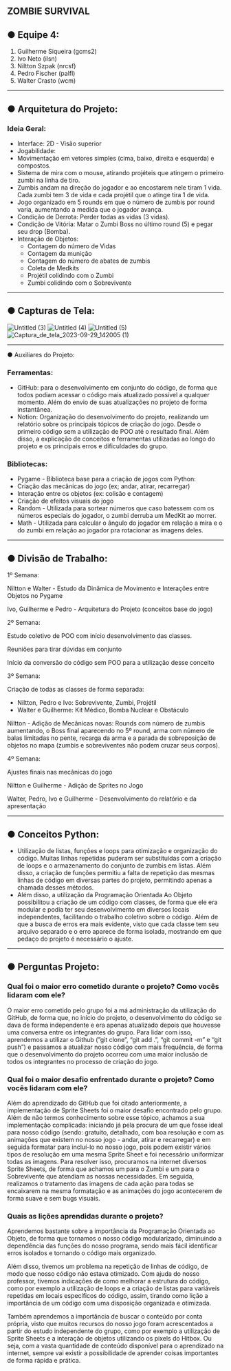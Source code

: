 ## ZOMBIE SURVIVAL

## ● Equipe 4:

1. Guilherme Siqueira (gcms2)
2. Ivo Neto (ilsn)
3. Niltton Szpak (nrcsf)
4. Pedro Fischer (palfl)
5. Walter Crasto (wcm)

---

## ● Arquitetura do Projeto:

### Ideia Geral:

- Interface: 2D - Visão superior
- Jogabilidade:
- Movimentação em vetores simples (cima, baixo, direita e esquerda) e compostos.
- Sistema de mira com o mouse, atirando projéteis que atingem o primeiro zumbi na linha de tiro.
- Zumbis andam na direção do jogador e ao encostarem nele tiram 1 vida. Cada zumbi tem 3 de vida e cada projétil que o atinge tira 1 de vida.
- Jogo organizado em 5 rounds em que o número de zumbis por round varia, aumentando a medida que o jogador avança.
- Condição de Derrota: Perder todas as vidas (3 vidas).
- Condição de Vitória: Matar o Zumbi Boss no último round (5) e pegar seu drop (Bomba).
- Interação de Objetos:
    - Contagem do número de Vidas
    - Contagem da munição
    - Contagem do número de abates de zumbis
    - Coleta de Medkits
    - Projétil colidindo com o Zumbi
    - Zumbi colidindo com o Sobrevivente

---

## ● Capturas de Tela:

![Untitled (3)](https://github.com/MemeSiqueira/ProjetoIP/assets/136330816/a2d9ccbb-2e4a-48dd-9e12-ab3df912db91)
![Untitled (4)](https://github.com/MemeSiqueira/ProjetoIP/assets/136330816/3b5db616-e8e8-4a02-94a4-082623c42884)
![Untitled (5)](https://github.com/MemeSiqueira/ProjetoIP/assets/136330816/76b41cb0-08a0-4629-8e1c-1195b3d700b3)
![Captura_de_tela_2023-09-29_142005 (1)](https://github.com/MemeSiqueira/ProjetoIP/assets/136330816/e13c045b-5937-4f11-bf49-47cb10ff7bcf)


---

● Auxiliares do Projeto:

### Ferramentas:

- GitHub: para o desenvolvimento em conjunto do código, de forma que todos podiam acessar o código mais atualizado possível a qualquer momento. Além do envio de suas atualizações no projeto de forma instantânea.
- Notion: Organização do desenvolvimento do projeto, realizando um relatório sobre os principais tópicos de criação do jogo. Desde o primeiro código sem a utilização de POO até o resultado final. Além disso, a explicação de conceitos e ferramentas utilizadas ao longo do projeto e os principais erros e dificuldades do grupo.

### Bibliotecas:

- Pygame - Biblioteca base para a criação de jogos com Python:
- Criação das mecânicas do jogo (ex; andar, atirar, recarregar)
- Interação entre os objetos (ex: colisão e contagem)
- Criação de efeitos visuais do jogo
- Random - Utilizada para sortear números que caso batessem com os números especiais do jogador, o zumbi derruba um MedKit ao morrer.
- Math - Utilizada para calcular o ângulo do jogador em relação a mira e o do zumbi em relação ao jogador pra rotacionar as imagens deles.

---

## ● Divisão de Trabalho:

1º Semana:

Niltton e Walter - Estudo da Dinâmica de Movimento e Interações entre Objetos no Pygame

Ivo, Guilherme e Pedro - Arquitetura do Projeto (conceitos base do jogo)

2º Semana:

Estudo coletivo de POO com início desenvolvimento das classes.

Reuniões para tirar dúvidas em conjunto

Início da conversão do código sem POO para a utilização desse conceito

3º Semana:

Criação de todas as classes de forma separada:

- Niltton, Pedro e Ivo: Sobrevivente, Zumbi, Projétil
- Walter e Guilherme: Kit Médico, Bomba Nuclear e Obstáculo

Niltton - Adição de Mecânicas novas: Rounds com número de zumbis aumentando, o Boss final aparecendo no 5º round, arma com número de balas limitadas no pente, recarga da arma e a parada de sobreposição de objetos no mapa (zumbis e sobreviventes não podem cruzar seus corpos). 

4º Semana:

Ajustes finais nas mecânicas do jogo

Niltton e Guilherme - Adição de Sprites no Jogo

Walter, Pedro, Ivo e Guilherme - Desenvolvimento do relatório e da apresentação

---

## ● Conceitos Python:

- Utilização de listas, funções e loops para otimização e organização do código. Muitas linhas repetidas puderam ser substituídas com a criação de loops e o armazenamento do conjunto de zumbis em listas. Além disso, a criação de funções permitiu a falta de repetição das mesmas linhas de código em diversas partes do projeto, permitindo apenas a chamada desses métodos.
- Além disso, a utilização da Programação Orientada Ao Objeto possibilitou a criação de um código com classes, de forma que ele era modular e podia ter seu desenvolvimento em diversos locais independentes, facilitando o trabalho coletivo sobre o código. Além de que a busca de erros era mais evidente, visto que cada classe tem seu arquivo separado e o erro aparece de forma isolada, mostrando em que pedaço do projeto é necessário o ajuste.

---

## ● Perguntas Projeto:

### Qual foi o maior erro cometido durante o projeto? Como vocês lidaram com ele?

O maior erro cometido pelo grupo foi a má administração da utilização do GitHub, de forma que, no início do projeto, o desenvolvimento do código se dava de forma independente e era apenas atualizado depois que houvesse uma conversa entre os integrantes do grupo. Para lidar com isso, aprendemos a utilizar o Github (”git clone”, “git add .”, “git commit -m” e “git push”) e passamos a atualizar nosso código com mais frequência, de forma que o desenvolvimento do projeto ocorreu com uma maior inclusão de todos os integrantes no processo de criação do jogo.

### Qual foi o maior desafio enfrentado durante o projeto? Como vocês lidaram com ele?

Além do aprendizado do GitHub que foi citado anteriormente, a implementação de Sprite Sheets foi o maior desafio encontrado pelo grupo. Além de não termos conhecimento sobre esse tópico, achamos a sua implementação complicada: iniciando já pela procura de um que fosse ideal para nosso código (sendo: gratuito, detalhado, com boa resolução e com as animações que existem no nosso jogo - andar, atirar e recarregar) e em seguida formatar para incluí-lo no nosso jogo, pois podem existir vários tipos de resolução em uma mesma Sprite Sheet e foi necessário uniformizar todas as imagens. Para resolver isso, procuramos na internet diversos Sprite Sheets, de forma que achamos um para o Zumbi e um para o Sobrevivente que atendiam as nossas necessidades. Em seguida, realizamos o tratamento das imagens de cada ação para todas se encaixarem na mesma formatação e as animações do jogo acontecerem de forma suave e sem bugs visuais.

### Quais as lições aprendidas durante o projeto?

Aprendemos bastante sobre a importância da Programação Orientada ao Objeto, de forma que tornamos o nosso código modularizado, diminuindo a dependência das funções do nosso programa, sendo mais fácil identificar erros isolados e tornando o código mais organizado.

Além disso, tivemos um problema na repetição de linhas de código, de modo que nosso código não estava otimizado. Com ajuda do nosso professor, tivemos indicações de como melhorar a estrutura do código, como por exemplo a utilização de loops e a criação de listas para variáveis repetidas em locais específicos do código, assim, tirando como lição a importância de um código com uma disposição organizada e otimizada.

Também aprendemos a importância de buscar o conteúdo por conta própria, visto que muitos recursos do nosso jogo foram acrescentados a partir do estudo independente do grupo, como por exemplo a utilização de Sprite Sheets e a interação de objetos utilizando os pixels do Hitbox. Ou seja, com a vasta quantidade de conteúdo disponível para o aprendizado na internet, sempre vai existir a possibilidade de aprender coisas importantes de forma rápida e prática.
